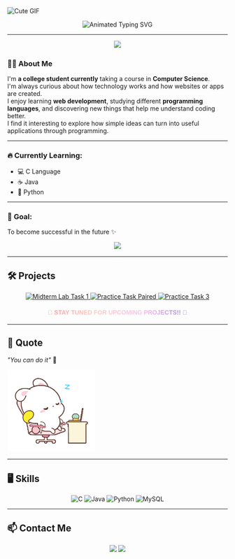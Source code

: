 <img src="dare-aggie-dare-aggie-bunny.gif" alt="Cute GIF" width="500"/>

<p align="center">
  <img src="https://readme-typing-svg.herokuapp.com?font=Fira+Code&size=36&pause=1000&color=B5838D&center=true&vCenter=true&width=700&lines=안녕하세요!!;Hello+There,+I'm+Sean+Raiver+Eusebio;Welcome+to+my+GitHub+account+✨" alt="Animated Typing SVG" />
</p>

---

<p align="center">
  <img src="https://capsule-render.vercel.app/api?type=waving&color=0:ff6f91,50:ff9671,100:ffc75f&height=120&section=header"/>
</p>

### 👩‍🎓 About Me  
I'm **a college student currently** taking a course in **Computer Science**.  
I'm always curious about how technology works and how websites or apps are created.  
I enjoy learning **web development**, studying different **programming languages**, and discovering new things that help me understand coding better.  
I find it interesting to explore how simple ideas can turn into useful applications through programming.  

---

### 🔥 **Currently Learning:**  
- 💻 C Language  
- ☕ Java  
- 🐍 Python    

---

### 🎯 **Goal:**  
To become successful in the future ✨  

<p align="center">
  <img src="https://capsule-render.vercel.app/api?type=waving&color=0:ffc75f,50:ff9671,100:ff6f91&height=120&section=footer"/>
</p>

---

## 🛠️ Projects

<p align="center">
  <a href="https://docs.google.com/document/d/1YERtf7hYHV8QGPnRNhrBctQzYCLSypk3gDi5CL3vsWE/edit?usp=drivesdk" target="_blank">
    <img src="https://img.shields.io/badge/Midterm%20Lab%20Task%201-Python%20Fundamentals-f9b7ff?style=for-the-badge&logo=python&logoColor=white&labelColor=fec8d8" alt="Midterm Lab Task 1">
  </a>
  <a href="https://docs.google.com/document/d/17z-aETKx2KFEIf3U-erKE5rM0-JhguRS/edit?usp=drivesdk&ouid=110997899620812747796&rtpof=true&sd=true" target="_blank">
    <img src="https://img.shields.io/badge/Midterm%20Lab%20Task%202-Creating%20Functions-ffd6a5?style=for-the-badge&logo=java&logoColor=white&labelColor=ffb6b9" alt="Practice Task Paired">
  </a>
  <a href="https://docs.google.com/document/d/1cP9uFZMGgbNEkXx6i0qp8qgo9Yh2dyjd/edit?usp=drivesdk&ouid=110997899620812747796&rtpof=true&sd=true" target="_blank">
    <img src="https://img.shields.io/badge/Midterm%20Lab%20Task%203-Shopping%20Cart-caffbf?style=for-the-badge&logo=shopping-cart&logoColor=white&labelColor=a0e7e5" alt="Practice Task 3">
  </a>
</p>

<h4 align="center">
  <span style="background: linear-gradient(90deg, #ff9a9e, #fad0c4, #fbc2eb, #a18cd1);
               -webkit-background-clip: text;
               -webkit-text-fill-color: transparent;
               font-family: 'Poppins', sans-serif;
               font-weight: 600;">
    🌟 STAY TUNED FOR UPCOMING PROJECTS!! 🌟
  </span>
</h4>

---

## 💬 Quote
*"You can do it"* 💖

<p align= "left">
  <img src="https://github.com/joa-an/joa-an/blob/928f6feb51c6865963edbf873b7b83a437825e0b/dare-aggie-dare-aggie-bunny%20(1).gif" width="200" />
</p>

---

## 🖥️ Skills
<p align="center">
  <img src="https://img.shields.io/badge/C-00599C?style=for-the-badge&logo=c&logoColor=white" alt="C">
  <img src="https://img.shields.io/badge/Java-ED8B00?style=for-the-badge&logo=java&logoColor=white" alt="Java">
  <img src="https://img.shields.io/badge/Python-3776AB?style=for-the-badge&logo=python&logoColor=white" alt="Python">
  <img src="https://img.shields.io/badge/MySQL-4479A1?style=for-the-badge&logo=mysql&logoColor=white" alt="MySQL">
</p>

---

## 📫 Contact Me
<p align="center">
  <a href="mailto:eu.Seanraiver28@gmail.com"><img src="https://img.shields.io/badge/Email-eu.Seanraiver28@gmail.com-cyan?style=for-the-badge&logo=gmail&logoColor=white"></a>
  <a href="https://www.facebook.com/share/1K175Y3wro/?mibextid=wwXIfr" target="_blank"><img src="https://img.shields.io/badge/Facebook-Sean+Raiver+Eusebio-blue?style=for-the-badge&logo=facebook&logoColor=white"></a>
  <a 
---


